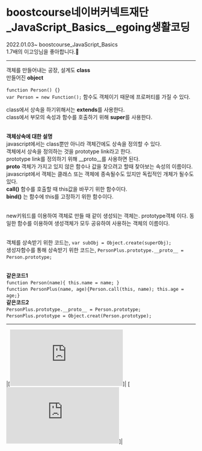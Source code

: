 # boostcourse네이버커넥트재단_JavaScript_Basics__egoing생활코딩
2022.01.03~ boostcourse_JavaScript_Basics <br>
1.7배의 이고잉님을 좋아합니다.🥰


---
객체를 만들어내는 공장, 설계도 **class** <br>
만들어진 **object**

`function Person() {}` <br>
`var Person = new Function();` 함수도 객체이기 때문에 프로퍼티를 가질 수 있다. <br>


class에서 상속을 하기위해서는 **extends**를 사용한다. <br>
class에서 부모의 속성과 함수를 호출하기 위해 **super**를 사용한다.<br><br>

**객체상속에 대한 설명**<br>
javascript에서는 class뿐만 아니라 객체간에도 상속을 정의할 수 있다.<br>
객체에서 상속을 정의하는 것을 prototype link라고 한다.<br>
prototype link를 정의하기 위해 __proto__를 사용하면 된다. <br>
__proto__ 객체가 가지고 있지 않은 함수나 값을 찾으려고 할때 찾아보는 속성의 이름이다.<br>
javascript에서 객체는 클래스 또는 객체에 종속될수도 있지만 독립적인 개체가 될수도있다.<br>
**call()** 함수를 호출할 때 this값을 바꾸기 위한 함수이다.<br>
**bind()** 는 함수에 this를 고정하기 위한 함수이다.<br><br>

new키워드를 이용하여 객체로 만들 때 같이 생성되는 객체는. prototype객체 이다. 동일한 함수를 이용하여 생성객체가 모두 공유하여 사용하는 객체의 이름이다.<br><br>

객체를 상속받기 위한 코드는, `var subObj = Object.create(superObj);`<br>
생성자함수를 통해 상속받기 위한 코드는, `PersonPlus.prototype.__proto__ = Person.prototype;` <br><br>

**같은코드1**<br>
`function Person(name){ this.name = name; }` <br>
`function PersonPlus(name, age){Person.call(this, name); this.age = age;}` <br>
**같은코드2**<br>
`PersonPlus.prototype.__proto__ = Person.prototype;` <br>
`PersonPlus.prototype = Object.creat(Person.prototype);` <br>

---

|[![boostcource_egoing](https://github.com/EGEG1212/boostcourse_JavaScript_Basics__egoing/blob/main/certificate_A20220112-648620%20(1).pdf)]|
[![boostcource_egoing](https://github.com/EGEG1212/boostcourse_JavaScript_Basics__egoing/blob/main/certificate_A20220112-648620.pdf)]|
